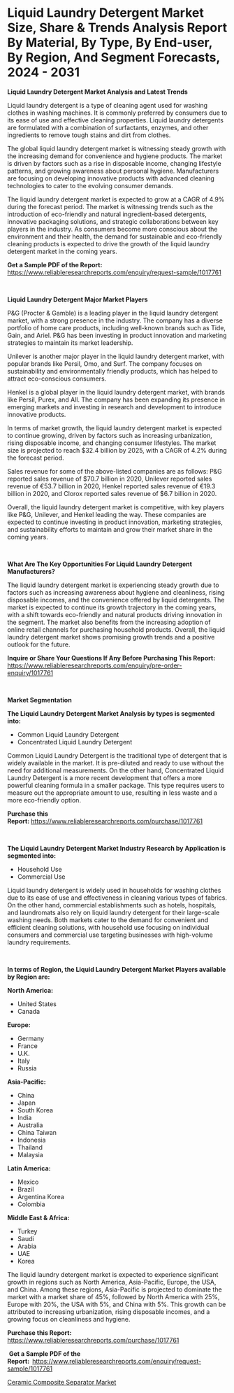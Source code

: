 <p><h1>Liquid Laundry Detergent Market Size, Share & Trends Analysis Report By Material, By Type, By End-user, By Region, And Segment Forecasts, 2024 - 2031</h1></p><p><strong>Liquid Laundry Detergent Market Analysis and Latest Trends</strong></p>
<p><p>Liquid laundry detergent is a type of cleaning agent used for washing clothes in washing machines. It is commonly preferred by consumers due to its ease of use and effective cleaning properties. Liquid laundry detergents are formulated with a combination of surfactants, enzymes, and other ingredients to remove tough stains and dirt from clothes.</p><p>The global liquid laundry detergent market is witnessing steady growth with the increasing demand for convenience and hygiene products. The market is driven by factors such as a rise in disposable income, changing lifestyle patterns, and growing awareness about personal hygiene. Manufacturers are focusing on developing innovative products with advanced cleaning technologies to cater to the evolving consumer demands.</p><p>The liquid laundry detergent market is expected to grow at a CAGR of 4.9% during the forecast period. The market is witnessing trends such as the introduction of eco-friendly and natural ingredient-based detergents, innovative packaging solutions, and strategic collaborations between key players in the industry. As consumers become more conscious about the environment and their health, the demand for sustainable and eco-friendly cleaning products is expected to drive the growth of the liquid laundry detergent market in the coming years.</p></p>
<p><strong>Get a Sample PDF of the Report:&nbsp;</strong> <a href="https://www.reliableresearchreports.com/enquiry/request-sample/1017761">https://www.reliableresearchreports.com/enquiry/request-sample/1017761</a></p>
<p>&nbsp;</p>
<p><strong>Liquid Laundry Detergent Major Market Players</strong></p>
<p><p>P&G (Procter & Gamble) is a leading player in the liquid laundry detergent market, with a strong presence in the industry. The company has a diverse portfolio of home care products, including well-known brands such as Tide, Gain, and Ariel. P&G has been investing in product innovation and marketing strategies to maintain its market leadership.</p><p>Unilever is another major player in the liquid laundry detergent market, with popular brands like Persil, Omo, and Surf. The company focuses on sustainability and environmentally friendly products, which has helped to attract eco-conscious consumers.</p><p>Henkel is a global player in the liquid laundry detergent market, with brands like Persil, Purex, and All. The company has been expanding its presence in emerging markets and investing in research and development to introduce innovative products.</p><p>In terms of market growth, the liquid laundry detergent market is expected to continue growing, driven by factors such as increasing urbanization, rising disposable income, and changing consumer lifestyles. The market size is projected to reach $32.4 billion by 2025, with a CAGR of 4.2% during the forecast period.</p><p>Sales revenue for some of the above-listed companies are as follows: P&G reported sales revenue of $70.7 billion in 2020, Unilever reported sales revenue of €53.7 billion in 2020, Henkel reported sales revenue of €19.3 billion in 2020, and Clorox reported sales revenue of $6.7 billion in 2020.</p><p>Overall, the liquid laundry detergent market is competitive, with key players like P&G, Unilever, and Henkel leading the way. These companies are expected to continue investing in product innovation, marketing strategies, and sustainability efforts to maintain and grow their market share in the coming years.</p></p>
<p>&nbsp;</p>
<p><strong>What Are The Key Opportunities For Liquid Laundry Detergent Manufacturers?</strong></p>
<p><p>The liquid laundry detergent market is experiencing steady growth due to factors such as increasing awareness about hygiene and cleanliness, rising disposable incomes, and the convenience offered by liquid detergents. The market is expected to continue its growth trajectory in the coming years, with a shift towards eco-friendly and natural products driving innovation in the segment. The market also benefits from the increasing adoption of online retail channels for purchasing household products. Overall, the liquid laundry detergent market shows promising growth trends and a positive outlook for the future.</p></p>
<p><strong>Inquire or Share Your Questions If Any Before Purchasing This Report:</strong> <a href="https://www.reliableresearchreports.com/enquiry/pre-order-enquiry/1017761">https://www.reliableresearchreports.com/enquiry/pre-order-enquiry/1017761</a></p>
<p>&nbsp;</p>
<p><strong>Market Segmentation</strong></p>
<p><strong>The Liquid Laundry Detergent Market Analysis by types is segmented into:</strong></p>
<p><ul><li>Common Liquid Laundry Detergent</li><li>Concentrated Liquid Laundry Detergent</li></ul></p>
<p><p>Common Liquid Laundry Detergent is the traditional type of detergent that is widely available in the market. It is pre-diluted and ready to use without the need for additional measurements. On the other hand, Concentrated Liquid Laundry Detergent is a more recent development that offers a more powerful cleaning formula in a smaller package. This type requires users to measure out the appropriate amount to use, resulting in less waste and a more eco-friendly option.</p></p>
<p><strong>Purchase this Report:&nbsp;</strong><a href="https://www.reliableresearchreports.com/purchase/1017761">https://www.reliableresearchreports.com/purchase/1017761</a></p>
<p>&nbsp;</p>
<p><strong>The Liquid Laundry Detergent Market Industry Research by Application is segmented into:</strong></p>
<p><ul><li>Household Use</li><li>Commercial Use</li></ul></p>
<p><p>Liquid laundry detergent is widely used in households for washing clothes due to its ease of use and effectiveness in cleaning various types of fabrics. On the other hand, commercial establishments such as hotels, hospitals, and laundromats also rely on liquid laundry detergent for their large-scale washing needs. Both markets cater to the demand for convenient and efficient cleaning solutions, with household use focusing on individual consumers and commercial use targeting businesses with high-volume laundry requirements.</p></p>
<p>&nbsp;</p>
<p><strong>In terms of Region, the Liquid Laundry Detergent Market Players available by Region are:</strong></p>
<p>
    <p> <strong> North America: </strong>
        <ul>
            <li>United States</li>
            <li>Canada</li>
        </ul>
        </p> 
    <p> <strong> Europe: </strong>
        <ul>
            <li>Germany</li>
            <li>France</li>
            <li>U.K.</li>
            <li>Italy</li>
            <li>Russia</li>
        </ul>
        </p> 
    <p> <strong> Asia-Pacific: </strong>
        <ul>
            <li>China</li>
            <li>Japan</li>
            <li>South Korea</li>
            <li>India</li>
            <li>Australia</li>
            <li>China Taiwan</li>
            <li>Indonesia</li>
            <li>Thailand</li>
            <li>Malaysia</li>
        </ul>
        </p> 
    <p> <strong> Latin America: </strong>
        <ul>
            <li>Mexico</li>
            <li>Brazil</li>
            <li>Argentina Korea</li>
            <li>Colombia</li>
        </ul>
        </p> 
    <p> <strong> Middle East & Africa: </strong>
        <ul>
            <li>Turkey</li>
            <li>Saudi</li>
            <li>Arabia</li>
            <li>UAE</li>
            <li>Korea</li>
        </ul>
    </p>
    </p>
<p><p>The liquid laundry detergent market is expected to experience significant growth in regions such as North America, Asia-Pacific, Europe, the USA, and China. Among these regions, Asia-Pacific is projected to dominate the market with a market share of 45%, followed by North America with 25%, Europe with 20%, the USA with 5%, and China with 5%. This growth can be attributed to increasing urbanization, rising disposable incomes, and a growing focus on cleanliness and hygiene.</p></p>
<p><strong>Purchase this Report: </strong><a href="https://www.reliableresearchreports.com/purchase/1017761">https://www.reliableresearchreports.com/purchase/1017761</a></p>
<p>&nbsp;<strong>Get a Sample PDF of the Report:&nbsp;&nbsp;</strong><a href="https://www.reliableresearchreports.com/enquiry/request-sample/1017761">https://www.reliableresearchreports.com/enquiry/request-sample/1017761</a></p>
<p><strong></strong></p>
<p><p><a href="https://cautious-neon-760.notion.site/Ceramic-Composite-Separator-Market-Size-Share-Trends-Analysis-Report-By-Application-Regional-Out-44d17cfdba4048e798b3bde01b7be2cd">Ceramic Composite Separator Market</a></p></p>